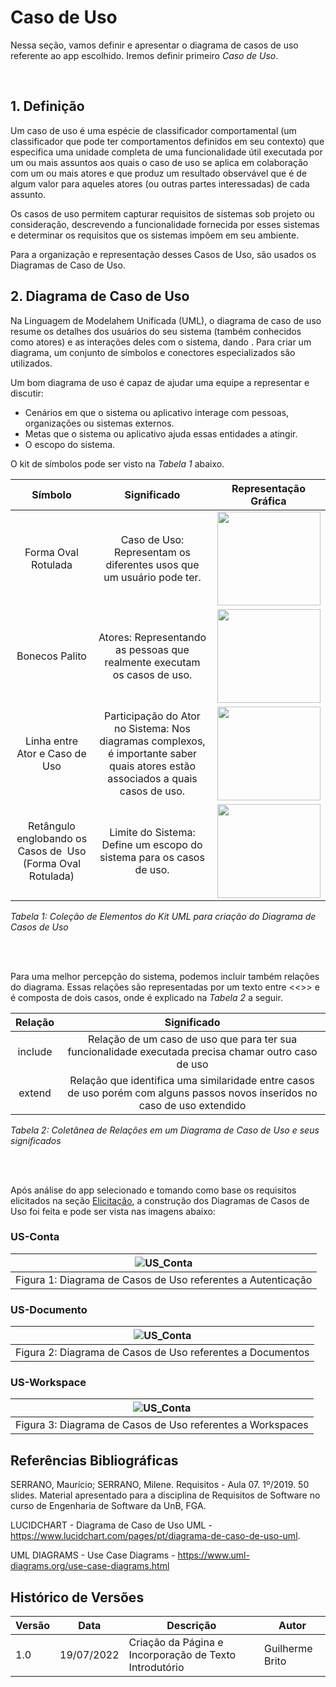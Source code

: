 # Caso de Uso

Nessa seção, vamos definir e apresentar o diagrama de casos de uso referente ao app escolhido. Iremos definir primeiro *Caso de Uso*.

<br/>

## 1. Definição

Um caso de uso é uma espécie de classificador comportamental (um classificador que pode ter comportamentos definidos em seu contexto) que especifica uma unidade completa de uma funcionalidade útil executada por um ou mais assuntos aos quais o caso de uso se aplica em colaboração com um ou mais atores e que produz um resultado observável que é de algum valor para aqueles atores (ou outras partes interessadas) de cada assunto. 

Os casos de uso permitem capturar requisitos de sistemas sob projeto ou consideração, descrevendo a funcionalidade fornecida por esses sistemas e determinar os requisitos que os sistemas impôem em seu ambiente.

Para a organização e representação desses Casos de Uso, são usados os Diagramas de Caso de Uso. 


  
## 2. Diagrama de Caso de Uso

Na Linguagem de Modelahem Unificada (UML), o diagrama de caso de uso resume os detalhes dos usuários do seu sistema (também conhecidos como atores) e as interações deles com o sistema, dando . Para criar um diagrama, um conjunto de símbolos e conectores especializados são utilizados.

Um bom diagrama de uso é capaz de ajudar uma equipe a representar e discutir:
-   Cenários em que o sistema ou aplicativo interage com pessoas, organizações ou sistemas externos.
-   Metas que o sistema ou aplicativo ajuda essas entidades a atingir.
-   O escopo do sistema.

O kit de símbolos pode ser visto na _Tabela 1_ abaixo.

| Símbolo | Significado | Representação Gráfica |
|:--:|:--:|:--:|
| Forma Oval Rotulada | Caso de Uso: Representam os diferentes usos que um usuário pode ter.| <img class="img_table" src="./_media/usecase.png"></img> |
| Bonecos Palito | Atores: Representando as pessoas que realmente executam os casos de uso. |<img class="img_table" src="./_media/ator.png"></img>|
| Linha entre Ator e Caso de Uso | Participação do Ator no Sistema: Nos diagramas complexos, é importante saber quais atores estão associados a quais casos de uso.  |<img class="img_table" src="./_media/interacao.png"></img>|
| Retângulo englobando os Casos de  Uso (Forma Oval Rotulada)  | Limite do Sistema: Define um escopo do sistema para os casos de uso. |<img class="img_table" src="./_media/fronteira.png"></img>|

_Tabela 1: Coleção de Elementos do Kit UML para criação do Diagrama de Casos de Uso_

<br/>
<br/>

Para uma melhor percepção do sistema, podemos incluir também relações do diagrama. Essas relações são representadas por um texto entre <<>> e é composta de dois casos, onde é explicado na _Tabela 2_ a seguir.

|Relação|Significado
|:--:|:--:|
| include | Relação de um caso de uso que para ter sua funcionalidade executada precisa chamar outro caso de uso |
| extend | Relação que identifica uma similaridade entre casos de uso porém com alguns passos novos inseridos no caso de uso extendido |

_Tabela 2: Coletânea de Relações em um Diagrama de Caso de Uso e seus significados_

<br/>
<br/>

Após análise do app selecionado e tomando como base os requisitos elicitados na seção [Elicitação](../elicitacao/resultado.md), a construção dos Diagramas de Casos de Uso foi feita e pode ser vista nas imagens abaixo:

### US-Conta
|![US_Conta](../_media/us_conta.png)|
|:--:|
|Figura 1: Diagrama de Casos de Uso referentes a Autenticação |

### US-Documento
|![US_Conta](../_media/us_documento.png)|
|:--:|
|Figura 2: Diagrama de Casos de Uso referentes a Documentos |

### US-Workspace
|![US_Conta](../_media/us_workspace.png)|
|:--:|
|Figura 3: Diagrama de Casos de Uso referentes a Workspaces |

## Referências Bibliográficas

SERRANO, Maurício; SERRANO, Milene. Requisitos - Aula 07. 1º/2019. 50 slides. Material apresentado para a disciplina
de Requisitos de Software no curso de Engenharia de Software da UnB, FGA.

LUCIDCHART - Diagrama de Caso de Uso UML -  https://www.lucidchart.com/pages/pt/diagrama-de-caso-de-uso-uml.

UML DIAGRAMS - Use Case Diagrams -  https://www.uml-diagrams.org/use-case-diagrams.html


## Histórico de Versões

| Versão | Data             | Descrição                                                   | Autor               |
| ------ |------------------|-------------------------------------------------------------|---------------------|
|  1.0   | 19/07/2022       |      Criação da Página e Incorporação de Texto Introdutório |     Guilherme Brito |
<style>
    .img_table{
        height: 150px;
        width: 165px;
    }
</style>